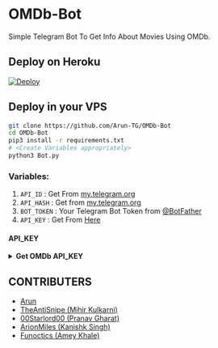 # OMDb-Bot
Simple Telegram Bot To Get Info About Movies Using OMDb.

## Deploy on Heroku
 [![Deploy](https://www.herokucdn.com/deploy/button.svg)](https://heroku.com/deploy)

## Deploy in your VPS

```sh
git clone https://github.com/Arun-TG/OMDb-Bot
cd OMDb-Bot
pip3 install -r requirements.txt
# <Create Variables appropriately>
python3 Bot.py
```


### Variables:
1. `API_ID` : Get From [my.telegram.org](https://my.telegram.org/)
2. `API_HASH` : Get from [my.telegram.org](https://my.telegram.org)
3. `BOT_TOKEN` : Your Telegram Bot Token from [@BotFather](https://t.me/BotFather)
4. `API_KEY` : Get From [Here](https://github.com/Arun-TG/MovieFy/blob/master/README.md#api_key)

#### API_KEY
<details>
  <summary><b>Get OMDb API_KEY</b></summary>
<br/>

API_KEY

- Go to http://www.omdbapi.com/apikey.aspx
- Choose FREE! (1,000 daily limit)
- Fill your email address.
- You will receive  your API_KEY in your mail.
- Make sure you activate it by clicking the activation link received  in email.

</details>


## CONTRIBUTERS
* [Arun](t.me/Arun_TG)
* [TheAntiSnipe  (Mihir Kulkarni)](https://github.com/TheAntiSnipe)
* [00Starlord00  (Pranav Gharat)](https://github.com/00Starlord00)
* [ArionMiles  (Kanishk Singh)](https://github.com/ArionMiles)
* [Funoctics  (Amey Khale)](https://github.com/funoctis)
	
